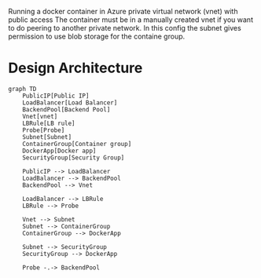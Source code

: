  Running a docker container in Azure private virtual network (vnet) with public access
 The container must be in a manually created vnet if you want to do peering to another
 private network. In this config the subnet gives permission to use blob storage for
 the containe group.

# Design Architecture

```mermaid
graph TD
    PublicIP[Public IP]
    LoadBalancer[Load Balancer]
    BackendPool[Backend Pool]
    Vnet[vnet]
    LBRule[LB rule]
    Probe[Probe]
    Subnet[Subnet]
    ContainerGroup[Container group]
    DockerApp[Docker app]
    SecurityGroup[Security Group]

    PublicIP --> LoadBalancer
    LoadBalancer --> BackendPool
    BackendPool --> Vnet

    LoadBalancer --> LBRule
    LBRule --> Probe

    Vnet --> Subnet
    Subnet --> ContainerGroup
    ContainerGroup --> DockerApp

    Subnet --> SecurityGroup
    SecurityGroup --> DockerApp

    Probe -.-> BackendPool
```
